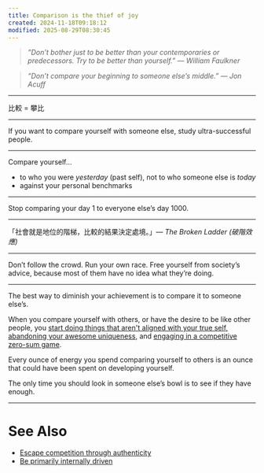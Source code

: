 ```yaml
---
title: Comparison is the thief of joy
created: 2024-11-18T09:18:12
modified: 2025-08-29T08:30:45
---
```


> _”Don’t bother just to be better than your contemporaries or predecessors. Try to be better than yourself.” — William Faulkner_

> _“Don’t compare your beginning to someone else’s middle.” — Jon Acuff_

---

比較 = 攀比

---

If you want to compare yourself with someone else, study ultra-successful people.

---

Compare yourself…

* to who you were _yesterday_ (past self), not to who someone else is _today_
* against your personal benchmarks

---

Stop comparing your day 1 to everyone else’s day 1000.

---

「社會就是地位的階梯，比較的結果決定處境。」— _The Broken Ladder (破階效應)_

---

Don’t follow the crowd. Run your own race. Free yourself from society’s advice, because most of them have no idea what they’re doing.

---

The best way to diminish your achievement is to compare it to someone else’s.

When you compare yourself with others, or have the desire to be like other people, you [start doing things that aren't aligned with your true self, abandoning your awesome uniqueness](escape-competition-through-authenticity.md), and [engaging in a competitive zero-sum game](The%20Game%20of%20Life.md).

Every ounce of energy you spend comparing yourself to others is an ounce that could have been spent on developing yourself.

The only time you should look in someone else’s bowl is to see if they have enough.

---

# See Also

* [Escape competition through authenticity](escape-competition-through-authenticity.md)
* [Be primarily internally driven](be-primarily-internally-driven-with-intrinsic-motivation.md)
